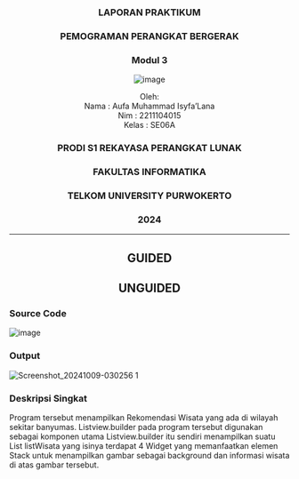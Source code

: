 <div align="center">

### LAPORAN PRAKTIKUM

### PEMOGRAMAN PERANGKAT BERGERAK

### Modul 3

![image](https://github.com/user-attachments/assets/2948daec-1e7a-4765-8f23-df638a387c87)

Oleh:  
Nama : Aufa Muhammad Isyfa’Lana  
Nim : 2211104015  
Kelas : SE06A

### PRODI S1 REKAYASA PERANGKAT LUNAK  
### FAKULTAS INFORMATIKA  
### TELKOM UNIVERSITY PURWOKERTO  
### 2024

</div>

---
<div align="center">

## GUIDED
</div>






<div align="center">

## UNGUIDED
</div>

### Source Code 
![image](https://github.com/user-attachments/assets/85f7bf53-6db5-4ba5-bf22-30015cabe822)


### Output 
![Screenshot_20241009-030256 1](https://github.com/user-attachments/assets/4054e3d6-9d9c-4456-9dc1-c6ad549c18fc)

### Deskripsi Singkat 
Program tersebut menampilkan Rekomendasi Wisata yang ada di wilayah sekitar banyumas. Listview.builder pada program tersebut digunakan sebagai komponen utama Listview.builder itu sendiri menampilkan suatu List<Widget> listWisata yang isinya terdapat 4 Widget yang memanfaatkan elemen Stack untuk menampilkan gambar sebagai background dan informasi wisata di atas gambar tersebut.

